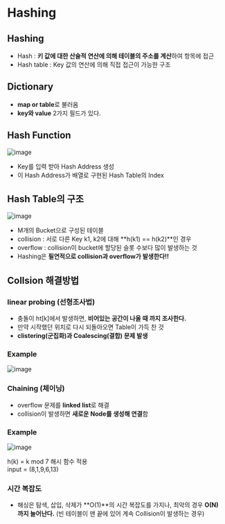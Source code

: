 # Hashing  

## Hashing  
- Hash : **키 값에 대한 산술적 연산에 의해 테이블의 주소를 계산**하여 항목에 접근  
- Hash table : Key 값의 연산에 의해 직접 접근이 가능한 구조  

## Dictionary  
- **map or table**로 불러옴  
- **key와 value** 2가지 필드가 있다.

## Hash Function  

![image](https://user-images.githubusercontent.com/32921115/104125397-c8450400-5399-11eb-8f01-9a4cbc0adaeb.png)

- Key를 입력 받아 Hash Address 생성  
- 이 Hash Address가 배열로 구현된 Hash Table의 Index  

## Hash Table의 구조  

![image](https://user-images.githubusercontent.com/32921115/104125456-2a056e00-539a-11eb-8967-63734f48411e.png)

- M개의 Bucket으로 구성된 테이블 
- collision : 서로 다른 Key k1, k2에 대해 **h(k1) == h(k2)**인 경우  
- overflow : collision이 bucket에 할당된 슬롯 수보다 많이 발생하는 것  
- Hashing은 **필연적으로 collision과 overflow가 발생한다!!**  

## Collsion 해결방법  

### linear probing (선형조사법)  
- 충돌이 ht[k]에서 발생하면, **비어있는 공간이 나올 때 까지 조사한다.**  
- 만약 시작했던 위치로 다시 되돌아오면 Table이 가득 찬 것  
- **clistering(군집화)과 Coalescing(결합) 문제 발생**  

### Example  

![image](https://user-images.githubusercontent.com/32921115/104125577-11498800-539b-11eb-8690-828bd7825f86.png)

### Chaining (체이닝)  
- overflow 문제를 **linked list**로 해결  
- collision이 발생하면 **새로운 Node를 생성해 연결**함

### Example  

![image](https://user-images.githubusercontent.com/32921115/104125508-908a8c00-539a-11eb-9e1b-daa5573a5c24.png)

h(k) = k mod 7 해시 함수 적용  
input = (8,1,9,6,13)  

### 시간 복잡도  
- 해싱은 탐색, 삽입, 삭제가 **O(1)**의 시간 복잡도를 가지나, 최악의 경우 **O(N) 까지 늘어난다.** (빈 테이블이 맨 끝에 있어 계속 Collision이 발생하는 경우)  
